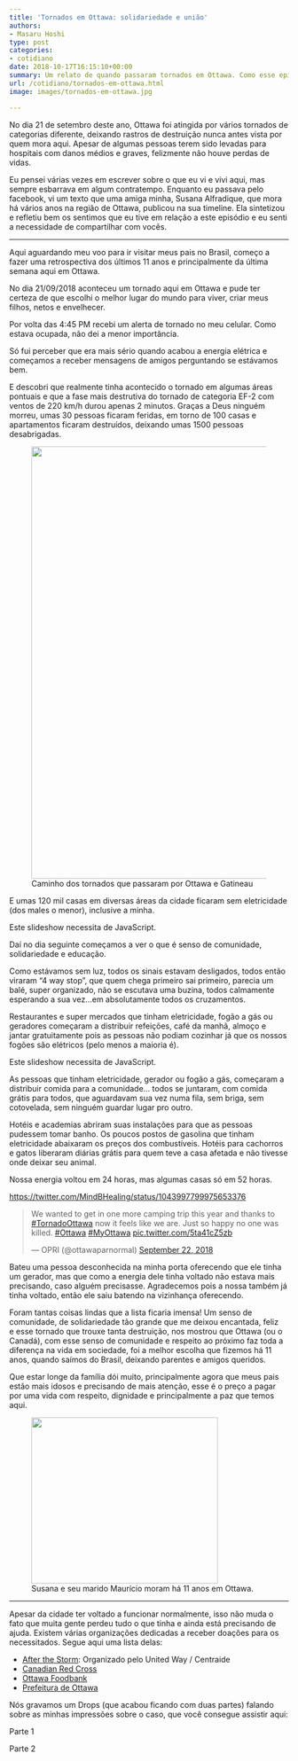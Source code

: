 ```yaml
---
title: 'Tornados em Ottawa: solidariedade e união'
authors:
- Masaru Hoshi
type: post
categories:
- cotidiano
date: 2018-10-17T16:15:10+00:00
summary: Um relato de quando passaram tornados em Ottawa. Como esse episódio mostrou o melhor lado do canadense e como a união e solidariedade fazem parte deste país.
url: /cotidiano/tornados-em-ottawa.html
image: images/tornados-em-ottawa.jpg

---
```

No dia 21 de setembro deste ano, Ottawa foi atingida por vários tornados de categorias diferente, deixando rastros de destruição nunca antes vista por quem mora aqui. Apesar de algumas pessoas terem sido levadas para hospitais com danos médios e graves, felizmente não houve perdas de vidas.

Eu pensei várias vezes em escrever sobre o que eu vi e vivi aqui, mas sempre esbarrava em algum contratempo. Enquanto eu passava pelo facebook, vi um texto que uma amiga minha, Susana Alfradique, que mora há vários anos na região de Ottawa, publicou na sua timeline. Ela sintetizou e refletiu bem os sentimos que eu tive em relação a este episódio e eu senti a necessidade de compartilhar com vocês.

* * *

Aqui aguardando meu voo para ir visitar meus pais no Brasil, começo a fazer uma retrospectiva dos últimos 11 anos e principalmente da última semana aqui em Ottawa.

No dia 21/09/2018 aconteceu um tornado aqui em Ottawa e pude ter certeza de que escolhi o melhor lugar do mundo para viver, criar meus filhos, netos e envelhecer.

Por volta das ‪4:45 PM‬ recebi um alerta de tornado no meu celular. Como estava ocupada, não dei a menor importância.

Só fui perceber que era mais sério quando acabou a energia elétrica e começamos a receber mensagens de amigos perguntando se estávamos bem.

E descobri que realmente tinha acontecido o tornado em algumas áreas pontuais e que a fase mais destrutiva do tornado de categoria EF-2 com ventos de 220 km/h durou apenas 2 minutos. Graças a Deus ninguém morreu, umas 30 pessoas ficaram feridas, em torno de 100 casas e apartamentos ficaram destruídos, deixando umas 1500 pessoas desabrigadas.

<figure id="attachment_12162" aria-describedby="caption-attachment-12162" class="wp-caption aligncenter"><img class="wp-image-12162 size-full" src="https://www.canadaagora.com/wp-content/uploads/tornados-em-ottawa-caminho-dos-tornados.jpg" alt="" width="780" height="780" srcset="https://www.canadaagora.com/wp-content/uploads/tornados-em-ottawa-caminho-dos-tornados.jpg 780w, https://www.canadaagora.com/wp-content/uploads/tornados-em-ottawa-caminho-dos-tornados-300x300.jpg 300w, https://www.canadaagora.com/wp-content/uploads/tornados-em-ottawa-caminho-dos-tornados-192x192.jpg 192w, https://www.canadaagora.com/wp-content/uploads/tornados-em-ottawa-caminho-dos-tornados-384x384.jpg 384w, https://www.canadaagora.com/wp-content/uploads/tornados-em-ottawa-caminho-dos-tornados-110x110.jpg 110w, https://www.canadaagora.com/wp-content/uploads/tornados-em-ottawa-caminho-dos-tornados-220x220.jpg 220w, https://www.canadaagora.com/wp-content/uploads/tornados-em-ottawa-caminho-dos-tornados-364x364.jpg 364w, https://www.canadaagora.com/wp-content/uploads/tornados-em-ottawa-caminho-dos-tornados-758x758.jpg 758w, https://www.canadaagora.com/wp-content/uploads/tornados-em-ottawa-caminho-dos-tornados-608x608.jpg 608w, https://www.canadaagora.com/wp-content/uploads/tornados-em-ottawa-caminho-dos-tornados-48x48.jpg 48w, https://www.canadaagora.com/wp-content/uploads/tornados-em-ottawa-caminho-dos-tornados-96x96.jpg 96w" sizes="(max-width: 780px) 100vw, 780px" /><figcaption id="caption-attachment-12162" class="wp-caption-text">Caminho dos tornados que passaram por Ottawa e Gatineau</figcaption></figure>

E umas 120 mil casas em diversas áreas da cidade ficaram sem eletricidade (dos males o menor), inclusive a minha.

<p class="jetpack-slideshow-noscript robots-nocontent">
  Este slideshow necessita de JavaScript.
</p>

<div id="gallery-11863-4-slideshow" class="slideshow-window jetpack-slideshow slideshow-black" data-trans="fade" data-autostart="1" data-gallery="[{&quot;src&quot;:&quot;https:\/\/www.canadaagora.com\/wp-content\/uploads\/tornados-em-ottawa-casas-destruidas-em-dunrobin-970x556.jpg&quot;,&quot;id&quot;:&quot;12163&quot;,&quot;title&quot;:&quot;tornados-em-ottawa-casas-destruidas-em-dunrobin&quot;,&quot;alt&quot;:&quot;&quot;,&quot;caption&quot;:&quot;Casas destru\u00eddas na regi\u00e3o de Dunrobin, na regi\u00e3o da Capital Nacional de Ottawa&quot;,&quot;itemprop&quot;:&quot;image&quot;},{&quot;src&quot;:&quot;https:\/\/www.canadaagora.com\/wp-content\/uploads\/tornados-em-ottawa-casas-destruidas-em-gatineau-970x556.jpg&quot;,&quot;id&quot;:&quot;12164&quot;,&quot;title&quot;:&quot;tornados-em-ottawa-casas-destruidas-em-gatineau&quot;,&quot;alt&quot;:&quot;&quot;,&quot;caption&quot;:&quot;Os ventos de um dos tornados chegaram a 220km\/h, arrancando telhados e destruindo casas inteiras&quot;,&quot;itemprop&quot;:&quot;image&quot;},{&quot;src&quot;:&quot;https:\/\/www.canadaagora.com\/wp-content\/uploads\/tornados-em-ottawa-casas-destruidas-em-gatineau-e-regiao-970x621.jpg&quot;,&quot;id&quot;:&quot;12165&quot;,&quot;title&quot;:&quot;Gatineau tornado&quot;,&quot;alt&quot;:&quot;&quot;,&quot;caption&quot;:&quot;Pessoas andam em meio aos escombros em Gatineau&quot;,&quot;itemprop&quot;:&quot;image&quot;},{&quot;src&quot;:&quot;https:\/\/www.canadaagora.com\/wp-content\/uploads\/tornados-em-ottawa-casas-destruidas-em-goderich-970x645.jpg&quot;,&quot;id&quot;:&quot;12166&quot;,&quot;title&quot;:&quot;tornados-em-ottawa-casas-destruidas-em-goderich&quot;,&quot;alt&quot;:&quot;&quot;,&quot;caption&quot;:&quot;Uma casa totalmente destru\u00edda na regi\u00e3o de Gatineau&quot;,&quot;itemprop&quot;:&quot;image&quot;},{&quot;src&quot;:&quot;https:\/\/www.canadaagora.com\/wp-content\/uploads\/tornados-em-ottawa-homem-carro-escombros-970x615.jpg&quot;,&quot;id&quot;:&quot;12167&quot;,&quot;title&quot;:&quot;tornados-em-ottawa-homem-carro-escombros&quot;,&quot;alt&quot;:&quot;&quot;,&quot;caption&quot;:&quot;Um homem olha para os restos de onde ficava sua casa sem acreditar no que est\u00e1 vendo&quot;,&quot;itemprop&quot;:&quot;image&quot;},{&quot;src&quot;:&quot;https:\/\/www.canadaagora.com\/wp-content\/uploads\/tornados-em-ottawa-caminhao-tombado-970x546.jpg&quot;,&quot;id&quot;:&quot;12168&quot;,&quot;title&quot;:&quot;tornados-em-ottawa-caminhao-tombado&quot;,&quot;alt&quot;:&quot;&quot;,&quot;caption&quot;:&quot;Pelas ruas, carro se caminh\u00f5es tombados, v\u00edtimas da for\u00e7a dos ventos&quot;,&quot;itemprop&quot;:&quot;image&quot;},{&quot;src&quot;:&quot;https:\/\/www.canadaagora.com\/wp-content\/uploads\/tornados-em-ottawa-premier-doug-ford-prefeito-watson-970x693.jpg&quot;,&quot;id&quot;:&quot;12169&quot;,&quot;title&quot;:&quot;tornados-em-ottawa-premier-doug-ford-prefeito-watson&quot;,&quot;alt&quot;:&quot;&quot;,&quot;caption&quot;:&quot;O premier de Ontario, Doug Ford, e o prefeito de Ottawa, Jim Watson, visitam uma das regi\u00f5es mais afetadas pelos Tornados&quot;,&quot;itemprop&quot;:&quot;image&quot;}]" itemscope itemtype="https://schema.org/ImageGallery">
</div>

Daí no dia seguinte começamos a ver o que é senso de comunidade, solidariedade e educação.

Como estávamos sem luz, todos os sinais estavam desligados, todos então viraram &#8220;4 way stop&#8221;, que quem chega primeiro sai primeiro, parecia um balé, super organizado, não se escutava uma buzina, todos calmamente esperando a sua vez&#8230;em absolutamente todos os cruzamentos.

Restaurantes e super mercados que tinham eletricidade, fogão a gás ou geradores começaram a distribuir refeições, café da manhã, almoço e jantar gratuitamente pois as pessoas não podiam cozinhar já que os nossos fogões são elétricos (pelo menos a maioria é).

<p class="jetpack-slideshow-noscript robots-nocontent">
  Este slideshow necessita de JavaScript.
</p>

<div id="gallery-11863-5-slideshow" class="slideshow-window jetpack-slideshow slideshow-black" data-trans="fade" data-autostart="1" data-gallery="[{&quot;src&quot;:&quot;https:\/\/www.canadaagora.com\/wp-content\/uploads\/tornados-em-ottawa-estacao-merivale.png&quot;,&quot;id&quot;:&quot;12173&quot;,&quot;title&quot;:&quot;tornados-em-ottawa-estacao-merivale&quot;,&quot;alt&quot;:&quot;&quot;,&quot;caption&quot;:&quot;Esta\u00e7\u00e3o perto da Merivale Road destru\u00edda pelos ventos&quot;,&quot;itemprop&quot;:&quot;image&quot;},{&quot;src&quot;:&quot;https:\/\/www.canadaagora.com\/wp-content\/uploads\/tornados-em-ottawa-torres-destruidas.jpg&quot;,&quot;id&quot;:&quot;12174&quot;,&quot;title&quot;:&quot;tornados-em-ottawa-torres-destruidas&quot;,&quot;alt&quot;:&quot;Algumas das centenas das torres de transmiss\u00e3o que foram destru\u00eddas pelos ventos de 220km\/h&quot;,&quot;caption&quot;:&quot;&quot;,&quot;itemprop&quot;:&quot;image&quot;},{&quot;src&quot;:&quot;https:\/\/www.canadaagora.com\/wp-content\/uploads\/tornados-em-ottawa-transformador-destruido.jpg&quot;,&quot;id&quot;:&quot;12175&quot;,&quot;title&quot;:&quot;tornados-em-ottawa-transformador-destruido&quot;,&quot;alt&quot;:&quot;O transformador da esta\u00e7\u00e3o de energia foi totalmente destru\u00eddo e v\u00e1rias linhas danificadas&quot;,&quot;caption&quot;:&quot;&quot;,&quot;itemprop&quot;:&quot;image&quot;},{&quot;src&quot;:&quot;https:\/\/www.canadaagora.com\/wp-content\/uploads\/tornados-em-ottawa-filas-em-postos-de-gasolina.jpg&quot;,&quot;id&quot;:&quot;12177&quot;,&quot;title&quot;:&quot;tornados-em-ottawa-filas-em-postos-de-gasolina&quot;,&quot;alt&quot;:&quot;&quot;,&quot;caption&quot;:&quot;Os poucos postos de gasolina que continuavam funcionando tinham filas que duravam horas&quot;,&quot;itemprop&quot;:&quot;image&quot;}]" itemscope itemtype="https://schema.org/ImageGallery">
</div>

As pessoas que tinham eletricidade, gerador ou fogão a gás, começaram a distribuir comida para a comunidade&#8230; todos se juntaram, com comida grátis para todos, que aguardavam sua vez numa fila, sem briga, sem cotovelada, sem ninguém guardar lugar pro outro.

Hotéis e academias abriram suas instalações para que as pessoas pudessem tomar banho.
Os poucos postos de gasolina que tinham eletricidade abaixaram os preços dos combustíveis.
Hotéis para cachorros e gatos liberaram diárias grátis para quem teve a casa afetada e não tivesse onde deixar seu animal.

Nossa energia voltou em 24 horas, mas algumas casas só em 52 horas.

https://twitter.com/MindBHealing/status/1043997799975653376

<blockquote class="twitter-tweet lazyload" data-expand="600" data-script="https://platform.twitter.com/widgets.js"  data-width="550" data-dnt="true">
  <p lang="en" dir="ltr">
    We wanted to get in one more camping trip this year and thanks to <a href="https://twitter.com/hashtag/TornadoOttawa?src=hash&ref_src=twsrc%5Etfw">#TornadoOttawa</a> now it feels like we are. Just so happy no one was killed. <a href="https://twitter.com/hashtag/Ottawa?src=hash&ref_src=twsrc%5Etfw">#Ottawa</a> <a href="https://twitter.com/hashtag/MyOttawa?src=hash&ref_src=twsrc%5Etfw">#MyOttawa</a> <a href="https://t.co/5ta41cZ5zb">pic.twitter.com/5ta41cZ5zb</a>
  </p>

  <p>
    &mdash; OPRI (@ottawaparnormal) <a href="https://twitter.com/ottawaparnormal/status/1043621250168496129?ref_src=twsrc%5Etfw">September 22, 2018</a>
  </p>
</blockquote>

Bateu uma pessoa desconhecida na minha porta oferecendo que ele tinha um gerador, mas que como a energia dele tinha voltado não estava mais precisando, caso alguém precisasse. Agradecemos pois a nossa também já tinha voltado, então ele saiu batendo na vizinhança oferecendo.

Foram tantas coisas lindas que a lista ficaria imensa! Um senso de comunidade, de solidariedade tão grande que me deixou encantada, feliz e esse tornado que trouxe tanta destruição, nos mostrou que Ottawa (ou o Canadá), com esse senso de comunidade e respeito ao próximo faz toda a diferença na vida em sociedade, foi a melhor escolha que fizemos ‪há 11‬ anos, quando saímos do Brasil, deixando parentes e amigos queridos.

Que estar longe da família dói muito, principalmente agora que meus pais estão mais idosos e precisando de mais atenção, esse é o preço a pagar por uma vida com respeito, dignidade e principalmente a paz que temos aqui.

<figure id="attachment_12179" aria-describedby="caption-attachment-12179" class="wp-caption aligncenter"><img class="wp-image-12179 size-medium" src="https://www.canadaagora.com/wp-content/uploads/susana-mauricio-alfradique-336x300.jpg" alt="" width="336" height="300" srcset="https://www.canadaagora.com/wp-content/uploads/susana-mauricio-alfradique-336x300.jpg 336w, https://www.canadaagora.com/wp-content/uploads/susana-mauricio-alfradique-970x867.jpg 970w, https://www.canadaagora.com/wp-content/uploads/susana-mauricio-alfradique-364x325.jpg 364w, https://www.canadaagora.com/wp-content/uploads/susana-mauricio-alfradique-758x677.jpg 758w, https://www.canadaagora.com/wp-content/uploads/susana-mauricio-alfradique-608x543.jpg 608w, https://www.canadaagora.com/wp-content/uploads/susana-mauricio-alfradique-1152x1029.jpg 1152w, https://www.canadaagora.com/wp-content/uploads/susana-mauricio-alfradique-54x48.jpg 54w, https://www.canadaagora.com/wp-content/uploads/susana-mauricio-alfradique-107x96.jpg 107w, https://www.canadaagora.com/wp-content/uploads/susana-mauricio-alfradique.jpg 2048w" sizes="(max-width: 336px) 100vw, 336px" /><figcaption id="caption-attachment-12179" class="wp-caption-text">Susana e seu marido Maurício moram há 11 anos em Ottawa.</figcaption></figure>

* * *

Apesar da cidade ter voltado a funcionar normalmente, isso não muda o fato que muita gente perdeu tudo o que tinha e ainda está precisando de ajuda. Existem várias organizações dedicadas a receber doações para os necessitados. Segue aqui uma lista delas:

  * <a href="https://afterthestorm.ca/" target="_blank" rel="noopener noreferrer">After the Storm</a>: Organizado pelo United Way / Centraide
  * <a href="http://www.redcross.ca/about-us/red-cross-stories/2018/red-cross-responds-in-aftermath-of-ottawa-gatineau-tornadoes" target="_blank" rel="noopener noreferrer">Canadian Red Cross</a>
  * <a href="https://ottawafoodbank.akaraisin.com/Donation/Event/DonationInfo.aspx?seid=18057&mid=48" target="_blank" rel="noopener noreferrer">Ottawa Foodbank</a>
  * <a href="https://ottawa.ca/en/residents/emergency-services/windstorm-and-tornado-response" target="_blank" rel="noopener noreferrer">Prefeitura de Ottawa</a>

Nós gravamos um Drops (que acabou ficando com duas partes) falando sobre as minhas impressões sobre o caso, que você consegue assistir aqui:

Parte 1

<span class="embed-youtube" style="text-align:center; display: block;"></span>

Parte 2

<span class="embed-youtube" style="text-align:center; display: block;"></span>
